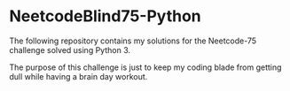 # NeetcodeBlind75-Python

The following repository contains my solutions for the Neetcode-75 challenge solved using Python 3.

The purpose of this challenge is just to keep my coding blade from getting dull while having a brain day workout.
